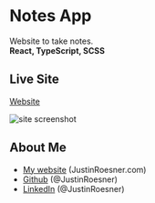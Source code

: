 # Notes App
Website to take notes.  
**React, TypeScript, SCSS** 

## Live Site
[Website](http://notesapp.justinroesner.com/)

![site screenshot](https://github.com/JustinRoesner/notes-app/screenshot/screenshot-notesapp.jpg?raw=true)

## About Me
- [My website](https://justinroesner.com/) (JustinRoesner.com)
- [Github](https://github.com/JustinRoesner) (@JustinRoesner)
- [LinkedIn](https://www.linkedin.com/in/justinroesner/) (@JustinRoesner)

